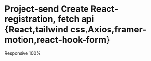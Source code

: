 # Project-send Create React-registration, fetch api {React,tailwind css,Axios,framer-motion,react-hook-form}
Responsive 100%
